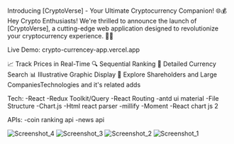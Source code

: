 Introducing [CryptoVerse] - Your Ultimate Cryptocurrency Companion! 
🌐💰Hey Crypto Enthusiasts! We're thrilled to announce the launch of [CryptoVerse],
a cutting-edge web application designed to revolutionize your cryptocurrency experience. 🚀✨

Live Demo: crypto-currencey-app.vercel.app

📈 Track Prices in Real-Time
🔍 Sequential Ranking
🔎 Detailed Currency Search
📊 Illustrative Graphic Display
👥 Explore Shareholders and Large CompaniesTechnologies and it's related adds

Tech:
-React
-Redux Toolkit/Query
-React Routing
-antd ui material
-File Structure
-Chart.js
-Html react parser
-millify
-Moment
-React chart js 2

APIs:
-coin ranking api
-news api

![Screenshot_4](https://github.com/user-attachments/assets/f1e5a5f2-3de6-4f50-a454-449d422e114d)
![Screenshot_3](https://github.com/user-attachments/assets/37791550-fef8-4771-9fee-5773773cc2e9)
![Screenshot_2](https://github.com/user-attachments/assets/85eb4b81-4187-4f1a-be58-6c777b2451ea)
![Screenshot_1](https://github.com/user-attachments/assets/590d10bd-fee4-4176-ab7e-fe2f3574c986)

